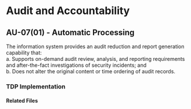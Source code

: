# Audit and Accountability
## AU-07(01) - Automatic Processing

The information system provides an audit reduction and report generation capability that:  
a. Supports on-demand audit review, analysis, and reporting requirements and after-the-fact investigations of security incidents; and  
b. Does not alter the original content or time ordering of audit records.  

### TDP Implementation

#### Related Files
